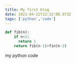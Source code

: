 ```yaml
---
title: My first blog
date: 2021-04-22T13:32:08.973Z
tags: ['python','code']
---
```

```python
def fib(n):
    if n<2:
      return 1
    return fib(n-1)+fin(n-2)
```

my python code